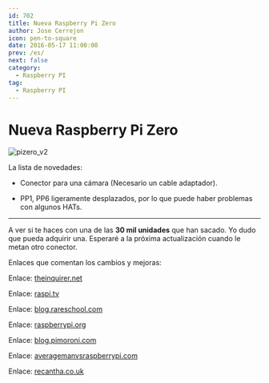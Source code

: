 ```yaml
---
id: 702
title: Nueva Raspberry Pi Zero
author: Jose Cerrejon
icon: pen-to-square
date: 2016-05-17 11:00:00
prev: /es/
next: false
category:
  - Raspberry PI
tag:
  - Raspberry PI
---
```


# Nueva Raspberry Pi Zero

![pizero_v2](/images/2016/05/pizero_v2.png)

La lista de novedades:

* Conector para una cámara (Necesario un cable adaptador).

*  PP1, PP6 ligeramente desplazados, por lo que puede haber problemas con algunos HATs.

- - -
A ver si te haces con una de las **30 mil unidades** que han sacado. Yo dudo que pueda adquirir una. Esperaré a la próxima actualización cuando le metan otro conector.

Enlaces que comentan los cambios y mejoras:

Enlace: [theinquirer.net](http://www.theinquirer.net/inquirer/news/2458277/raspberry-pi-zero-now-comes-with-built-in-camera-connector)

Enlace: [raspi.tv](http://raspi.tv/2016/raspberry-pi-zero-1-3-with-camera-port)

Enlace: [blog.rareschool.com](http://blog.rareschool.com/2016/05/the-new-raspberry-pi-zero-is-here-and.html)

Enlace: [raspberrypi.org](https://www.raspberrypi.org/blog/zero-grows-camera-connector/)

Enlace: [blog.pimoroni.com](http://blog.pimoroni.com/the-new-raspberry-pi-zero/)

Enlace: [averagemanvsraspberrypi.com](http://www.averagemanvsraspberrypi.com/2016/05/new-pi-zero.html)

Enlace: [recantha.co.uk](http://www.recantha.co.uk/blog/?p=14758)